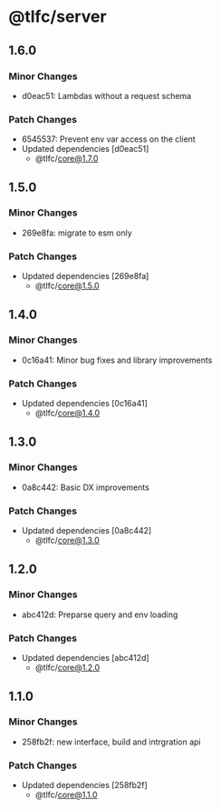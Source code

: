 # @tlfc/server

## 1.6.0

### Minor Changes

- d0eac51: Lambdas without a request schema

### Patch Changes

- 6545537: Prevent env var access on the client
- Updated dependencies [d0eac51]
  - @tlfc/core@1.7.0

## 1.5.0

### Minor Changes

- 269e8fa: migrate to esm only

### Patch Changes

- Updated dependencies [269e8fa]
  - @tlfc/core@1.5.0

## 1.4.0

### Minor Changes

- 0c16a41: Minor bug fixes and library improvements

### Patch Changes

- Updated dependencies [0c16a41]
  - @tlfc/core@1.4.0

## 1.3.0

### Minor Changes

- 0a8c442: Basic DX improvements

### Patch Changes

- Updated dependencies [0a8c442]
  - @tlfc/core@1.3.0

## 1.2.0

### Minor Changes

- abc412d: Preparse query and env loading

### Patch Changes

- Updated dependencies [abc412d]
  - @tlfc/core@1.2.0

## 1.1.0

### Minor Changes

- 258fb2f: new interface, build and intrgration api

### Patch Changes

- Updated dependencies [258fb2f]
  - @tlfc/core@1.1.0
